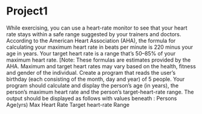 # Project1
While exercising, you can use a heart-rate monitor to see that your heart rate stays within a safe 
range suggested by your trainers and doctors. According to the American Heart Association 
(AHA), the formula for calculating your maximum heart rate in beats per minute is 220 minus 
your age in years. Your target heart rate is a range that’s 50–85% of your maximum heart rate. 
[Note: These formulas are estimates provided by the AHA. Maximum and target heart rates may 
vary based on the health, fitness and gender of the individual. Create a program that reads the 
user’s birthday (each consisting of the month, day and year) of 5 people. Your program should 
calculate and display the person’s age (in years), the person’s maximum heart rate and the 
person’s target-heart-rate range. The output should be displayed as follows with values beneath :
Persons Age(yrs)     Max Heart Rate    Target heart-rate Range
